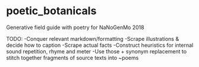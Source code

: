 # poetic_botanicals
Generative field guide with poetry for NaNoGenMo 2018


TODO: 
-Conquer relevant markdown/formatting
-Scrape illustrations & decide how to caption
-Scrape actual facts
-Construct heuristics for internal sound repetition, rhyme and meter
-Use those + synonym replacement to stitch together fragments of source texts into ~poems
